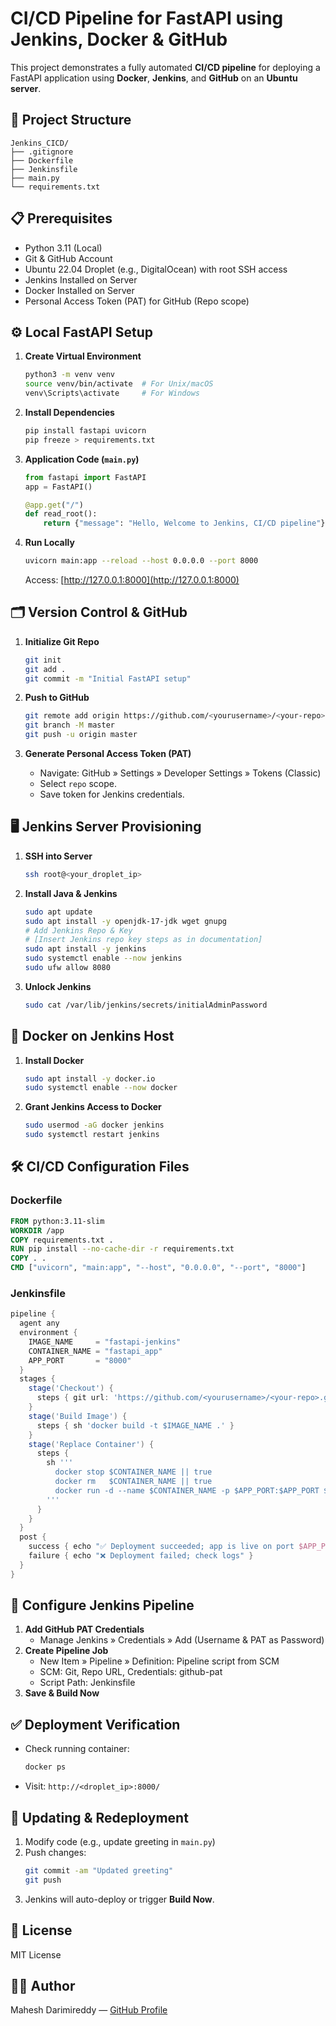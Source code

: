 
# CI/CD Pipeline for FastAPI using Jenkins, Docker & GitHub

This project demonstrates a fully automated **CI/CD pipeline** for deploying a FastAPI application using **Docker**, **Jenkins**, and **GitHub** on an **Ubuntu server**.

## 📂 Project Structure
```
Jenkins_CICD/
├── .gitignore
├── Dockerfile
├── Jenkinsfile
├── main.py
└── requirements.txt
```

## 📋 Prerequisites
- Python 3.11 (Local)
- Git & GitHub Account
- Ubuntu 22.04 Droplet (e.g., DigitalOcean) with root SSH access
- Jenkins Installed on Server
- Docker Installed on Server
- Personal Access Token (PAT) for GitHub (Repo scope)

## ⚙️ Local FastAPI Setup
1. **Create Virtual Environment**
    ```bash
    python3 -m venv venv
    source venv/bin/activate  # For Unix/macOS
    venv\Scripts\activate     # For Windows
    ```

2. **Install Dependencies**
    ```bash
    pip install fastapi uvicorn
    pip freeze > requirements.txt
    ```

3. **Application Code (`main.py`)**
    ```python
    from fastapi import FastAPI
    app = FastAPI()

    @app.get("/")
    def read_root():
        return {"message": "Hello, Welcome to Jenkins, CI/CD pipeline"}
    ```

4. **Run Locally**
    ```bash
    uvicorn main:app --reload --host 0.0.0.0 --port 8000
    ```
    Access: [http://127.0.0.1:8000](http://127.0.0.1:8000)

## 🗂️ Version Control & GitHub
1. **Initialize Git Repo**
    ```bash
    git init
    git add .
    git commit -m "Initial FastAPI setup"
    ```

2. **Push to GitHub**
    ```bash
    git remote add origin https://github.com/<yourusername>/<your-repo>.git
    git branch -M master
    git push -u origin master
    ```

3. **Generate Personal Access Token (PAT)**
    - Navigate: GitHub » Settings » Developer Settings » Tokens (Classic)
    - Select `repo` scope.
    - Save token for Jenkins credentials.

## 🖥️ Jenkins Server Provisioning
1. **SSH into Server**
    ```bash
    ssh root@<your_droplet_ip>
    ```

2. **Install Java & Jenkins**
    ```bash
    sudo apt update
    sudo apt install -y openjdk-17-jdk wget gnupg
    # Add Jenkins Repo & Key
    # [Insert Jenkins repo key steps as in documentation]
    sudo apt install -y jenkins
    sudo systemctl enable --now jenkins
    sudo ufw allow 8080
    ```

3. **Unlock Jenkins**
    ```bash
    sudo cat /var/lib/jenkins/secrets/initialAdminPassword
    ```

## 🐳 Docker on Jenkins Host
1. **Install Docker**
    ```bash
    sudo apt install -y docker.io
    sudo systemctl enable --now docker
    ```

2. **Grant Jenkins Access to Docker**
    ```bash
    sudo usermod -aG docker jenkins
    sudo systemctl restart jenkins
    ```

## 🛠️ CI/CD Configuration Files
### Dockerfile
```Dockerfile
FROM python:3.11-slim
WORKDIR /app
COPY requirements.txt .
RUN pip install --no-cache-dir -r requirements.txt
COPY . .
CMD ["uvicorn", "main:app", "--host", "0.0.0.0", "--port", "8000"]
```

### Jenkinsfile
```groovy
pipeline {
  agent any
  environment {
    IMAGE_NAME     = "fastapi-jenkins"
    CONTAINER_NAME = "fastapi_app"
    APP_PORT       = "8000"
  }
  stages {
    stage('Checkout') {
      steps { git url: 'https://github.com/<yourusername>/<your-repo>.git', credentialsId: 'github-pat' }
    }
    stage('Build Image') {
      steps { sh 'docker build -t $IMAGE_NAME .' }
    }
    stage('Replace Container') {
      steps {
        sh '''
          docker stop $CONTAINER_NAME || true
          docker rm   $CONTAINER_NAME || true
          docker run -d --name $CONTAINER_NAME -p $APP_PORT:$APP_PORT $IMAGE_NAME
        '''
      }
    }
  }
  post {
    success { echo "✅ Deployment succeeded; app is live on port $APP_PORT" }
    failure { echo "❌ Deployment failed; check logs" }
  }
}
```

## 🔄 Configure Jenkins Pipeline
1. **Add GitHub PAT Credentials**
    - Manage Jenkins » Credentials » Add (Username & PAT as Password)
2. **Create Pipeline Job**
    - New Item » Pipeline » Definition: Pipeline script from SCM
    - SCM: Git, Repo URL, Credentials: github-pat
    - Script Path: Jenkinsfile
3. **Save & Build Now**

## ✅ Deployment Verification
- Check running container:
    ```bash
    docker ps
    ```
- Visit: `http://<droplet_ip>:8000/`

## 🔄 Updating & Redeployment
1. Modify code (e.g., update greeting in `main.py`)
2. Push changes:
    ```bash
    git commit -am "Updated greeting"
    git push
    ```
3. Jenkins will auto-deploy or trigger **Build Now**.

## 📜 License
MIT License

## 🙋‍♂️ Author
Mahesh Darimireddy — [GitHub Profile](https://github.com/Maahi312)
